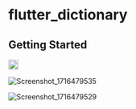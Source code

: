# flutter_dictionary


## Getting Started

<img src="https://github.com/Medcell1/flutterDic/assets/115873812/44cc1786-0077-411c-bd46-3d0050d4d3c" width="20" height="20">


![Screenshot_1716479535](https://github.com/Medcell1/flutterDic/assets/115873812/4e9bad35-23d2-47a0-af93-fa2cb577bcff)

![Screenshot_1716479529](https://github.com/Medcell1/flutterDic/assets/115873812/ee21b063-238c-4d8a-8da5-12e1596c6566)

